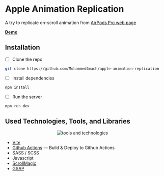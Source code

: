 # Apple Animation Replication

A try to replicate on-scroll animation from [AirPods Pro web page](https://www.apple.com/eg/airpods-pro/)

**[Demo](https://mohammed4mach.github.io/apple-animation-replication/)**

## Installation

- [ ] Clone the repo

```bash
git clone https://github.com/Mohammed4mach/apple-animation-replication
```

- [ ] Install dependencies

```bash
npm install
```

- [ ] Run the server

```bash
npm run dev
```

## Used Technologies, Tools, and Libraries

<p align="center">
    <img src="https://skillicons.dev/icons?i=vim,html,css,js,scss,vite,githubactions" alt="tools and technologies" />
</p>

- [Vite](https://github.com/vitejs/vite)
- [Github Actions](./.github/workflows/static-build-deploy.yml) — Build & Deploy to Github Actions
- SASS / SCSS
- Javascript
- [ScrollMagic](https://github.com/janpaepke/ScrollMagic)
- [GSAP](https://github.com/greensock/GSAP)
